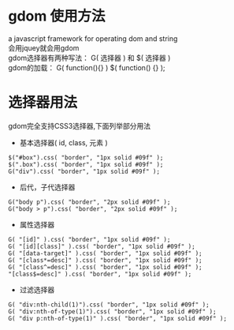 # gdom 使用方法
a javascript framework for operating dom and string<br/>
会用jquey就会用gdom<br/>
gdom选择器有两种写法： G( 选择器 ) 和 $( 选择器 )<br/>
gdom的加载： G( function(){} )    $( function() {} );<br/>

# 选择器用法
gdom完全支持CSS3选择器,下面列举部分用法<br/>
* 基本选择器( id, class, 元素 )
```
$("#box").css( "border", "1px solid #09f" );
$(".box").css( "border", "1px solid #09f" );
G("div").css( "border", "1px solid #09f" );
```
* 后代，子代选择器
```
G("body p").css( "border", "2px solid #09f" );
G("body > p").css( "border", "2px solid #09f" );
```
* 属性选择器
```
G( "[id]" ).css( "border", "1px solid #09f" );
G( "[id][class]" ).css( "border", "1px solid #09f" );
G( "[data-target]" ).css( "border", "1px solid #09f" );
G( "[class*=desc]" ).css( "border", "1px solid #09f" );
G( "[class^=desc]" ).css( "border", "1px solid #09f" );
"[class$=desc]" ).css( "border", "1px solid #09f" );
```
* 过滤选择器
```
G( "div:nth-child(1)").css( "border", "1px solid #09f" );
G( "div:nth-of-type(1)").css( "border", "1px solid #09f" );
G( "div p:nth-of-type(1)" ).css( "border", "1px solid #09f" );
```